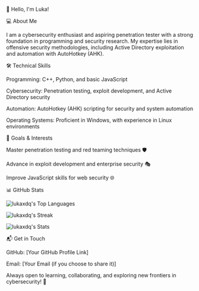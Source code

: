 👋 Hello, I'm Luka!

💻 About Me

I am a cybersecurity enthusiast and aspiring penetration tester with a strong foundation in programming and security research. My expertise lies in offensive security methodologies, including Active Directory exploitation and automation with AutoHotkey (AHK).

🛠️ Technical Skills

Programming: C++, Python, and basic JavaScript

Cybersecurity: Penetration testing, exploit development, and Active Directory security

Automation: AutoHotkey (AHK) scripting for security and system automation

Operating Systems: Proficient in Windows, with experience in Linux environments

🎯 Goals & Interests

Master penetration testing and red teaming techniques 🛡️

Advance in exploit development and enterprise security 🎭

Improve JavaScript skills for web security 🌐

📊 GitHub Stats

![lukaxdq's Top Languages](https://github-readme-stats.vercel.app/api/top-langs/?username=lukaxdq&theme=dark&show_icons=true&hide_border=true&layout=compact)

![lukaxdq's Streak](https://github-readme-streak-stats.herokuapp.com/?user=lukaxdq&theme=dark&hide_border=true)

![lukaxdq's Stats](https://github-readme-stats.vercel.app/api?username=lukaxdq&theme=dark&show_icons=true&hide_border=true&count_private=true)



📬 Get in Touch

GitHub: [Your GitHub Profile Link]

Email: [Your Email (if you choose to share it)]

Always open to learning, collaborating, and exploring new frontiers in cybersecurity! 🚀

